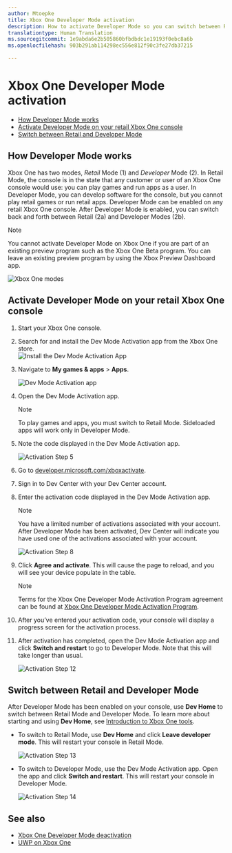 ```yaml
---
author: Mtoepke
title: Xbox One Developer Mode activation
description: How to activate Developer Mode so you can switch between Retail Mode and Developer Mode.
translationtype: Human Translation
ms.sourcegitcommit: 1e9abda6e2b505860bfbdbdc1e19193f0ebc8a6b
ms.openlocfilehash: 903b291ab114298ec556e812f90c3fe27db37215

---
```


# <a name="xbox-one-developer-mode-activation"></a>Xbox One Developer Mode activation

* [How Developer Mode works](#how-developer-mode-works)
* [Activate Developer Mode on your retail Xbox One console](#activate-developer-mode-on-your-retail-xbox-one-console)  
* [Switch between Retail and Developer Mode](#switch-between-retail-and-developer-mode)

## <a name="how-developer-mode-works"></a>How Developer Mode works
Xbox One has two modes, *Retail* Mode (1) and *Developer* Mode (2). In Retail Mode, the console is in the state that any customer or user of an Xbox One console would use: you can play games and run apps as a user. In Developer Mode, you can develop software for the console, but you cannot play retail games or run retail apps.
Developer Mode can be enabled on any retail Xbox One console. After Developer Mode is enabled, you can switch back and forth between Retail (2a) and Developer Modes (2b).

> [!NOTE]
> You cannot activate Developer Mode on Xbox One if you are part of an existing preview program such as the Xbox One Beta program. You can leave an existing preview program by using the Xbox Preview Dashboard app. 

![Xbox One modes](images/dev-mode-flow.png)

## <a name="activate-developer-mode-on-your-retail-xbox-one-console"></a>Activate Developer Mode on your retail Xbox One console

1.  Start your Xbox One console.

2.  Search for and install the Dev Mode Activation app from the Xbox One store.  
    ![Install the Dev Mode Activation App](images/activation-store-search.png)

3.  Navigate to **My games & apps** > **Apps**.

    ![Dev Mode Activation app](images/activation-step-3.png)
4. Open the Dev Mode Activation app.    
    
    > [!NOTE]
    > To play games and apps, you must switch to Retail Mode. Sideloaded apps will work only in Developer Mode.

5.  Note the code displayed in the Dev Mode Activation app.  

    ![Activation Step 5](images/activation-step-5.png)  
    
6.  Go to [developer.microsoft.com/xboxactivate](https://developer.microsoft.com/xboxactivate).
7.  Sign in to Dev Center with your Dev Center account.  
8.  Enter the activation code displayed in the Dev Mode Activation app.   
   
    > [!NOTE]
    > You have a limited number of activations associated with your account. After Developer Mode has been activated, Dev Center will indicate you have used one of the activations associated with your account. 
    
    ![Activation Step 8](images/activation-step-8.png)    
    
9.  Click **Agree and activate**. This will cause the page to reload, and you will see your device populate in the table.
    
    > [!NOTE]
    > Terms for the Xbox One Developer Mode Activation Program agreement can be found at [Xbox One Developer Mode Activation Program](http://go.microsoft.com/fwlink/p/?LinkId=760399).

10. After you’ve entered your activation code, your console will display a progress screen for the activation process.  
    
11. After activation has completed, open the Dev Mode Activation app and click **Switch and restart** to go to Developer Mode. Note that this will take longer than usual.  

    ![Activation Step 12](images/activation-step-12.png)   
    

    
## <a name="switch-between-retail-and-developer-mode"></a>Switch between Retail and Developer Mode
After Developer Mode has been enabled on your console, use **Dev Home** to switch between Retail Mode and Developer Mode. To learn more about starting and using **Dev Home**, see [Introduction to Xbox One tools](introduction-to-xbox-tools.md).

* To switch to Retail Mode, use **Dev Home** and click **Leave developer mode**. This will restart your console in Retail Mode.    

  ![Activation Step 13](images/activation-step-13.png)  
  
* To switch to Developer Mode, use the Dev Mode Activation app. Open the app and click **Switch and restart**. This will restart your console in Developer Mode.  

  ![Activation Step 14](images/activation-step-12.png)  

## <a name="see-also"></a>See also
- [Xbox One Developer Mode deactivation](devkit-deactivation.md)
- [UWP on Xbox One](index.md)



<!--HONumber=Dec16_HO1-->


